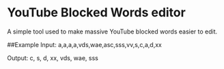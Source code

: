 # YouTube Blocked Words editor
A simple tool used to make massive YouTube blocked words easier to edit. 

##Example
Input:
  a,a,a,a,vds,wae,asc,sss,vv,s,c,a,d,xx

Output:
  c,
  s,
  d,
  xx,
  vds,
  wae,
  sss
